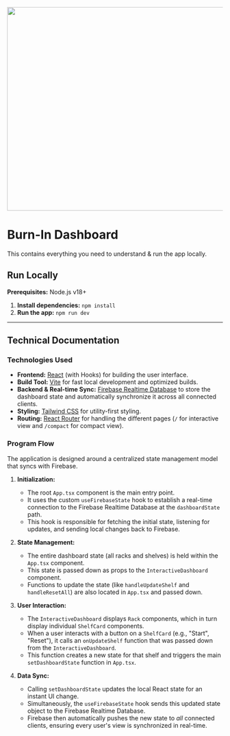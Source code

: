 <div align="center">
<img width="1200" height="475" alt="GHBanner" src="https://github.com/user-attachments/assets/0aa67016-6eaf-458a-adb2-6e31a0763ed6" />
</div>

# Burn-In Dashboard

This contains everything you need to understand & run the app locally.

## Run Locally

**Prerequisites:**  Node.js v18+

1. **Install dependencies:**
   `npm install`
2. **Run the app:**
   `npm run dev`

---

## Technical Documentation

### Technologies Used

*   **Frontend:** [React](https://reactjs.org/) (with Hooks) for building the user interface.
*   **Build Tool:** [Vite](https://vitejs.dev/) for fast local development and optimized builds.
*   **Backend & Real-time Sync:** [Firebase Realtime Database](https://firebase.google.com/docs/database) to store the dashboard state and automatically synchronize it across all connected clients.
*   **Styling:** [Tailwind CSS](https://tailwindcss.com/) for utility-first styling.
*   **Routing:** [React Router](https://reactrouter.com/) for handling the different pages (`/` for interactive view and `/compact` for compact view).

### Program Flow

The application is designed around a centralized state management model that syncs with Firebase.

1.  **Initialization:**
    *   The root `App.tsx` component is the main entry point.
    *   It uses the custom `useFirebaseState` hook to establish a real-time connection to the Firebase Realtime Database at the `dashboardState` path.
    *   This hook is responsible for fetching the initial state, listening for updates, and sending local changes back to Firebase.

2.  **State Management:**
    *   The entire dashboard state (all racks and shelves) is held within the `App.tsx` component.
    *   This state is passed down as props to the `InteractiveDashboard` component.
    *   Functions to update the state (like `handleUpdateShelf` and `handleResetAll`) are also located in `App.tsx` and passed down.

3.  **User Interaction:**
    *   The `InteractiveDashboard` displays `Rack` components, which in turn display individual `ShelfCard` components.
    *   When a user interacts with a button on a `ShelfCard` (e.g., "Start", "Reset"), it calls an `onUpdateShelf` function that was passed down from the `InteractiveDashboard`.
    *   This function creates a new state for that shelf and triggers the main `setDashboardState` function in `App.tsx`.

4.  **Data Sync:**
    *   Calling `setDashboardState` updates the local React state for an instant UI change.
    *   Simultaneously, the `useFirebaseState` hook sends this updated state object to the Firebase Realtime Database.
    *   Firebase then automatically pushes the new state to *all* connected clients, ensuring every user's view is synchronized in real-time.
